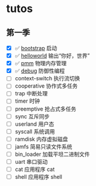 # tutos

## 第一季

- [x] :white_check_mark: [bootstrap](https://github.com/hilarryxu/tutos/tree/s1-bootstrap) 启动
- [x] :white_check_mark: [helloworld](https://github.com/hilarryxu/tutos/tree/s1-helloworld) 输出“你好，世界”
- [x] :white_check_mark: [pmm](https://github.com/hilarryxu/tutos/tree/s1-pmm) 物理内存管理
- [x] :white_check_mark: [debug](https://github.com/hilarryxu/tutos/tree/s1-debug) 防御性编程
- [ ] context-switch 执行流切换
- [ ] cooperative 协作式多任务
- [ ] trap 中断处理
- [ ] timer 时钟
- [ ] preemptive 抢占式多任务
- [ ] sync 互斥同步
- [ ] userland 用户态
- [ ] syscall 系统调用
- [ ] ramdisk 内存虚拟磁盘
- [ ] jamfs 简易只读文件系统
- [ ] bin_loader 加载平坦二进制文件
- [ ] uart 串口驱动
- [ ] cat 应用程序 cat
- [ ] shell 应用程序 shell
